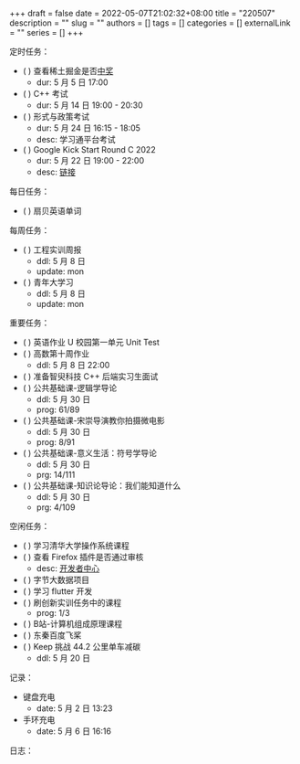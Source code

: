 +++ 
draft = false
date = 2022-05-07T21:02:32+08:00
title = "220507"
description = ""
slug = ""
authors = []
tags = []
categories = []
externalLink = ""
series = []
+++

定时任务：
- ( ) 查看稀土掘金是否[中奖](https://forum.juejin.cn/hackathon/post/7083357697478754335)
    - dur: 5 月 5 日 17:00
- ( ) C++ 考试
    - dur: 5 月 14 日 19:00 - 20:30
- ( ) 形式与政策考试
    - dur: 5 月 24 日 16:15 - 18:05
    - desc: 学习通平台考试
- ( ) Google Kick Start Round C 2022
    - dur: 5 月 22 日 19:00 - 22:00
    - desc: [链接](https://codingcompetitions.withgoogle.com/kickstart)

每日任务：
- ( ) 扇贝英语单词

每周任务：
- ( ) 工程实训周报
    - ddl: 5 月 8 日
    - update: mon
- ( ) 青年大学习
    - ddl: 5 月 8 日
    - update: mon

重要任务：
- ( ) 英语作业 U 校园第一单元 Unit Test
- ( ) 高数第十周作业
    - ddl: 5 月 8 日 22:00
- ( ) 准备智臾科技 C++ 后端实习生面试
- ( ) 公共基础课-逻辑学导论
    - ddl: 5 月 30 日
    - prog: 61/89
- ( ) 公共基础课-宋崇导演教你拍摄微电影
    - ddl: 5 月 30 日
    - prog: 8/91
- ( ) 公共基础课-意义生活：符号学导论
    - ddl: 5 月 30 日
    - prg: 14/111
- ( ) 公共基础课-知识论导论：我们能知道什么
    - ddl: 5 月 30 日
    - prg: 4/109

空闲任务：
- ( ) 学习清华大学操作系统课程
- ( ) 查看 Firefox 插件是否通过审核
  - desc: [开发者中心](https://addons.mozilla.org/zh-CN/developers/addons)
- ( ) 字节大数据项目
- ( ) 学习 flutter 开发
- ( ) 刷创新实训任务中的课程
    - prog: 1/3
- ( ) B站-计算机组成原理课程
- ( ) 东秦百度飞桨
- ( ) Keep 挑战 44.2 公里单车减碳
    - ddl: 5 月 20 日

记录：
- 键盘充电
  - date: 5 月 2 日 13:23
- 手环充电
  - date: 5 月 6 日 16:16

日志：
